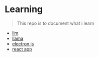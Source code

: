 # Learning


>This repo is to document what i learn

+ [llm](./llm-jnl/EADME.md)
+ [llama](./llama-jnl/README.md)
+ [electron js](./electron-app/README.md)
+ [react app](./react-app/README.md)


